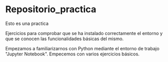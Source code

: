 # Repositorio_practica
Esto es una practica

Ejercicios para comprobar que se ha instalado correctamente el entorno y que se conocen las funcionalidades básicas del mismo.

Empezamos a familiarizarnos con Python mediante el entorno de trabajo "Jupyter Notebook". Empecemos con varios ejercicios básicos.
